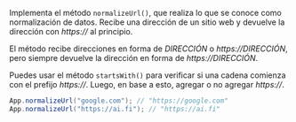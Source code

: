 
Implementa el método `normalizeUrl()`, que realiza lo que se conoce como normalización de datos. Recibe una dirección de un sitio web y devuelve la dirección con *https://* al principio.

El método recibe direcciones en forma de *DIRECCIÓN* o *https://DIRECCIÓN*, pero siempre devuelve la dirección en forma de *https://DIRECCIÓN*.

Puedes usar el método `startsWith()` para verificar si una cadena comienza con el prefijo *https://*. Luego, en base a esto, agregar o no agregar *https://*.

```java
App.normalizeUrl("google.com"); // "https://google.com"
App.normalizeUrl("https://ai.fi"); // "https://ai.fi"
```
